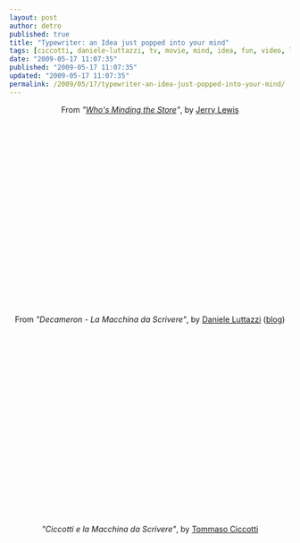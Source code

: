 ```yaml
---
layout: post
author: detro
published: true
title: "Typewriter: an Idea just popped into your mind"
tags: [ciccotti, daniele-luttazzi, tv, movie, mind, idea, fun, video, laugh, english, jerry-lewis, art, italian, typewriter]
date: "2009-05-17 11:07:35"
published: "2009-05-17 11:07:35"
updated: "2009-05-17 11:07:35"
permalink: /2009/05/17/typewriter-an-idea-just-popped-into-your-mind/
---
```


<div align="center">
From <em>"<a href="http://www.imdb.com/title/tt0057683/">Who's Minding the Store</a>"</em>, by <a href="http://en.wikipedia.org/wiki/Jerry_Lewis">Jerry Lewis</a>
<object width="425" height="344"><param name="movie" value="http://www.youtube.com/v/a7ySmnxy29Q&hl=en&fs=1&hd=1"></param><param name="allowFullScreen" value="true"></param><param name="allowscriptaccess" value="always"></param><embed src="http://www.youtube.com/v/a7ySmnxy29Q&hl=en&fs=1&hd=1" type="application/x-shockwave-flash" allowscriptaccess="always" allowfullscreen="true" width="425" height="344"></embed></object>

From <em>"Decameron - La Macchina da Scrivere"</em>, by <a href="http://it.wikipedia.org/wiki/Daniele_Luttazzi">Daniele Luttazzi</a> (<a href="http://www.danieleluttazzi.it/">blog</a>)
<object width="425" height="344"><param name="movie" value="http://www.youtube.com/v/IdN6yOMQNpI&hl=en&fs=1&hd=1"></param><param name="allowFullScreen" value="true"></param><param name="allowscriptaccess" value="always"></param><embed src="http://www.youtube.com/v/IdN6yOMQNpI&hl=en&fs=1&hd=1" type="application/x-shockwave-flash" allowscriptaccess="always" allowfullscreen="true" width="425" height="344"></embed></object>

<em>"Ciccotti e la Macchina da Scrivere"</em>, by <a href="http://it-it.facebook.com/people/Tommaso-Ciccotti/1607612005">Tommaso Ciccotti</a>
<object width="425" height="344"><param name="movie" value="http://www.youtube.com/v/QDMuQXikFis&hl=en&fs=1&hd=1"></param><param name="allowFullScreen" value="true"></param><param name="allowscriptaccess" value="always"></param><embed src="http://www.youtube.com/v/QDMuQXikFis&hl=en&fs=1&hd=1" type="application/x-shockwave-flash" allowscriptaccess="always" allowfullscreen="true" width="425" height="344"></embed></object>
</div>
